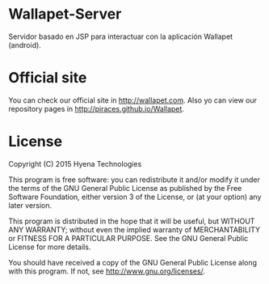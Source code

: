 # Wallapet-Server
Servidor basado en JSP para interactuar con la aplicación Wallapet (android).

# Official site
You can check our official site in http://wallapet.com.
Also yo can view our repository pages in http://piraces.github.io/Wallapet.

# License
Copyright (C) 2015 Hyena Technologies

This program is free software: you can redistribute it and/or modify
it under the terms of the GNU General Public License as published by
the Free Software Foundation, either version 3 of the License, or
(at your option) any later version.

This program is distributed in the hope that it will be useful,
but WITHOUT ANY WARRANTY; without even the implied warranty of
MERCHANTABILITY or FITNESS FOR A PARTICULAR PURPOSE.  See the
GNU General Public License for more details.

You should have received a copy of the GNU General Public License
along with this program.  If not, see <http://www.gnu.org/licenses/>.
